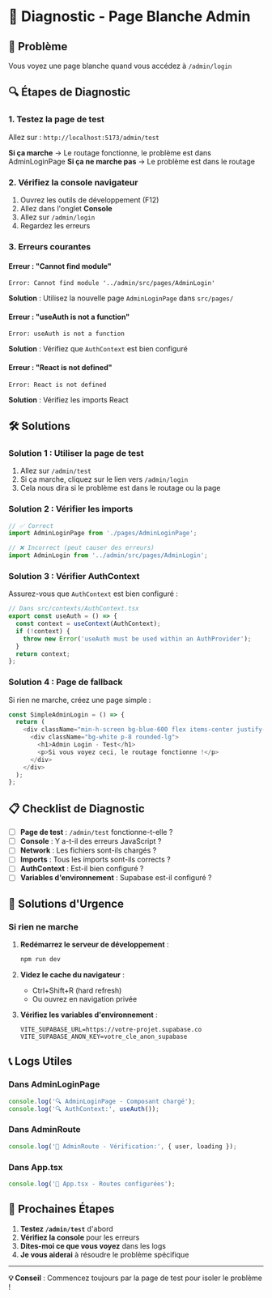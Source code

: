 # 🔧 Diagnostic - Page Blanche Admin

## 🎯 Problème
Vous voyez une page blanche quand vous accédez à `/admin/login`

## 🔍 Étapes de Diagnostic

### 1. **Testez la page de test**
Allez sur : `http://localhost:5173/admin/test`

**Si ça marche** → Le routage fonctionne, le problème est dans AdminLoginPage
**Si ça ne marche pas** → Le problème est dans le routage

### 2. **Vérifiez la console navigateur**
1. Ouvrez les outils de développement (F12)
2. Allez dans l'onglet **Console**
3. Allez sur `/admin/login`
4. Regardez les erreurs

### 3. **Erreurs courantes**

#### Erreur : "Cannot find module"
```
Error: Cannot find module '../admin/src/pages/AdminLogin'
```
**Solution** : Utilisez la nouvelle page `AdminLoginPage` dans `src/pages/`

#### Erreur : "useAuth is not a function"
```
Error: useAuth is not a function
```
**Solution** : Vérifiez que `AuthContext` est bien configuré

#### Erreur : "React is not defined"
```
Error: React is not defined
```
**Solution** : Vérifiez les imports React

## 🛠️ Solutions

### **Solution 1 : Utiliser la page de test**
1. Allez sur `/admin/test`
2. Si ça marche, cliquez sur le lien vers `/admin/login`
3. Cela nous dira si le problème est dans le routage ou la page

### **Solution 2 : Vérifier les imports**
```typescript
// ✅ Correct
import AdminLoginPage from './pages/AdminLoginPage';

// ❌ Incorrect (peut causer des erreurs)
import AdminLogin from '../admin/src/pages/AdminLogin';
```

### **Solution 3 : Vérifier AuthContext**
Assurez-vous que `AuthContext` est bien configuré :
```typescript
// Dans src/contexts/AuthContext.tsx
export const useAuth = () => {
  const context = useContext(AuthContext);
  if (!context) {
    throw new Error('useAuth must be used within an AuthProvider');
  }
  return context;
};
```

### **Solution 4 : Page de fallback**
Si rien ne marche, créez une page simple :
```typescript
const SimpleAdminLogin = () => {
  return (
    <div className="min-h-screen bg-blue-600 flex items-center justify-center">
      <div className="bg-white p-8 rounded-lg">
        <h1>Admin Login - Test</h1>
        <p>Si vous voyez ceci, le routage fonctionne !</p>
      </div>
    </div>
  );
};
```

## 📋 Checklist de Diagnostic

- [ ] **Page de test** : `/admin/test` fonctionne-t-elle ?
- [ ] **Console** : Y a-t-il des erreurs JavaScript ?
- [ ] **Network** : Les fichiers sont-ils chargés ?
- [ ] **Imports** : Tous les imports sont-ils corrects ?
- [ ] **AuthContext** : Est-il bien configuré ?
- [ ] **Variables d'environnement** : Supabase est-il configuré ?

## 🚨 Solutions d'Urgence

### **Si rien ne marche**
1. **Redémarrez le serveur de développement** :
   ```bash
   npm run dev
   ```

2. **Videz le cache du navigateur** :
   - Ctrl+Shift+R (hard refresh)
   - Ou ouvrez en navigation privée

3. **Vérifiez les variables d'environnement** :
   ```env
   VITE_SUPABASE_URL=https://votre-projet.supabase.co
   VITE_SUPABASE_ANON_KEY=votre_cle_anon_supabase
   ```

## 📞 Logs Utiles

### **Dans AdminLoginPage**
```typescript
console.log('🔍 AdminLoginPage - Composant chargé');
console.log('🔍 AuthContext:', useAuth());
```

### **Dans AdminRoute**
```typescript
console.log('🔐 AdminRoute - Vérification:', { user, loading });
```

### **Dans App.tsx**
```typescript
console.log('🚀 App.tsx - Routes configurées');
```

## 🎯 Prochaines Étapes

1. **Testez `/admin/test`** d'abord
2. **Vérifiez la console** pour les erreurs
3. **Dites-moi ce que vous voyez** dans les logs
4. **Je vous aiderai** à résoudre le problème spécifique

---

**💡 Conseil** : Commencez toujours par la page de test pour isoler le problème ! 